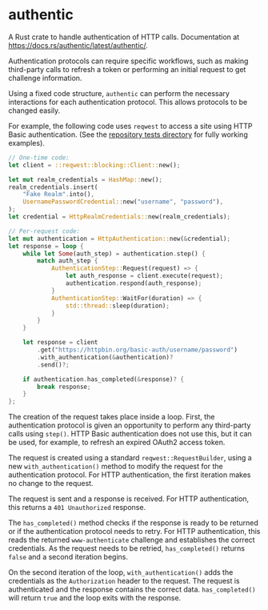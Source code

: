 # authentic

A Rust crate to handle authentication of HTTP calls.  Documentation at https://docs.rs/authentic/latest/authentic/.

Authentication protocols can require specific workflows, such as making third-party calls to refresh a token or performing an initial request to get challenge information.

Using a fixed code structure, `authentic` can perform the necessary interactions for each authentication protocol. This allows protocols to be changed easily.

For example, the following code uses `reqwest` to access a site using HTTP Basic authentication. (See the [repository tests directory](https://github.com/jinxapi/authentic/tree/main/tests) for fully working examples).

```rust
// One-time code:
let client = ::reqwest::blocking::Client::new();

let mut realm_credentials = HashMap::new();
realm_credentials.insert(
    "Fake Realm".into(),
    UsernamePasswordCredential::new("username", "password"),
);
let credential = HttpRealmCredentials::new(realm_credentials);

// Per-request code:
let mut authentication = HttpAuthentication::new(&credential);
let response = loop {
    while let Some(auth_step) = authentication.step() {
        match auth_step {
            AuthenticationStep::Request(request) => {
                let auth_response = client.execute(request);
                authentication.respond(auth_response);
            }
            AuthenticationStep::WaitFor(duration) => {
                std::thread::sleep(duration);
            }
        }
    }

    let response = client
        .get("https://httpbin.org/basic-auth/username/password")
        .with_authentication(&authentication)?
        .send()?;

    if authentication.has_completed(&response)? {
        break response;
    }
};
```

The creation of the request takes place inside a loop. First, the authentication protocol is given an opportunity to perform any third-party calls using `step()`.
HTTP Basic authentication does not use this, but it can be used, for example, to refresh an expired OAuth2 access token.

The request is created using a standard `reqwest::RequestBuilder`, using a new `with_authentication()` method to modify the request for the authentication protocol.
For HTTP authentication, the first iteration makes no change to the request.

The request is sent and a response is received.  For HTTP authentication, this returns a `401 Unauthorized` response.

The `has_completed()` method checks if the response is ready to be returned or if the authentication protocol needs to retry.
For HTTP authentication, this reads the returned `www-authenticate` challenge and establishes the correct credentials.
As the request needs to be retried, `has_completed()` returns `false` and a second iteration begins.

On the second iteration of the loop, `with_authentication()` adds the credentials as the `Authorization` header to the request. The request is authenticated and the response contains the correct data. `has_completed()` will return `true` and the loop exits with the response.
